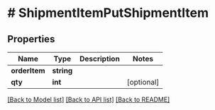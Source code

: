 # # ShipmentItemPutShipmentItem

## Properties

Name | Type | Description | Notes
------------ | ------------- | ------------- | -------------
**orderItem** | **string** |  | 
**qty** | **int** |  | [optional] 

[[Back to Model list]](../../README.md#documentation-for-models) [[Back to API list]](../../README.md#documentation-for-api-endpoints) [[Back to README]](../../README.md)


